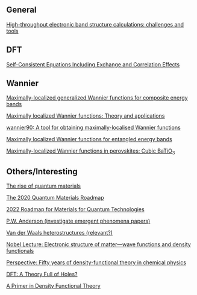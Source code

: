 

## General

[High-throughput electronic band structure calculations: challenges and tools](https://arxiv.org/pdf/1004.2974.pdf)


## DFT

[Self-Consistent Equations Including Exchange and Correlation Effects](https://journals.aps.org/pr/pdf/10.1103/PhysRev.140.A1133)

[]()


## Wannier

[Maximally-localized generalized Wannier functions for composite energy bands](https://arxiv.org/pdf/cond-mat/9707145.pdf)

[Maximally localized Wannier functions: Theory and applications](https://arxiv.org/pdf/1112.5411.pdf)

[wannier90: A tool for obtaining maximally-localised Wannier functions](https://arxiv.org/pdf/0708.0650.pdf)

[Maximally localized Wannier functions for entangled energy bands](https://arxiv.org/pdf/cond-mat/0108084.pdf)

[Maximally-localized Wannier functions in perovskites: Cubic BaTiO<sub>3</sub>](https://arxiv.org/pdf/cond-mat/9802210.pdf)


## Others/Interesting

[The rise of quantum materials](https://www.researchgate.net/profile/Franklin-Paras-Hernandez/post/What-is-the-importance-of-quantum-materials-in-thin-film-technology/attachment/5bf571e1cfe4a7645503c856/AS%3A695417138319360%401542811774042/download/The+rise+of+quantum+materials.pdf)

[The 2020 Quantum Materials Roadmap](https://arxiv.org/ftp/arxiv/papers/2102/2102.02644.pdf)

[2022 Roadmap for Materials for Quantum Technologies](https://arxiv.org/ftp/arxiv/papers/2202/2202.07309.pdf)

[P.W. Anderson (investigate emergent phenomena papers)](https://en.wikipedia.org/wiki/Philip_W._Anderson#cite_note-3)

[Van der Waals heterostructures (relevant?)](https://qs3.scripts.mit.edu/images/pdf/vanderWaalsHeterostructures.pdf)

[Nobel Lecture: Electronic structure of matter—wave functions and density functionals](https://www.nobelprize.org/uploads/2018/06/kohn-lecture.pdf)

[Perspective: Fifty years of density-functional theory in chemical physics](https://www.chem.pku.edu.cn/jianghgroup/docs/20190514215433428130.pdf)

[Perspective: Fifty years of density-functional theory in chemical physics]: # (https://journals.aps.org/rmp/pdf/10.1103/RevModPhys.71.1253)

[DFT: A Theory Full of Holes?](https://static1.squarespace.com/static/5b06fe765b409b62b1c16a43/t/5b1998376d2a7347e1a1c07c/1528404025001/PGB14.pdf)

[A Primer in Density Functional Theory](https://www.physics.udel.edu/~bnikolic/QTTG/NOTES/DFT/BOOK=primer_dft.pdf)



